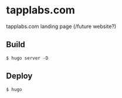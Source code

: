 # tapplabs.com
tapplabs.com landing page (/future website?)

## Build

```
$ hugo server -D
```

## Deploy

```
$ hugo
```

